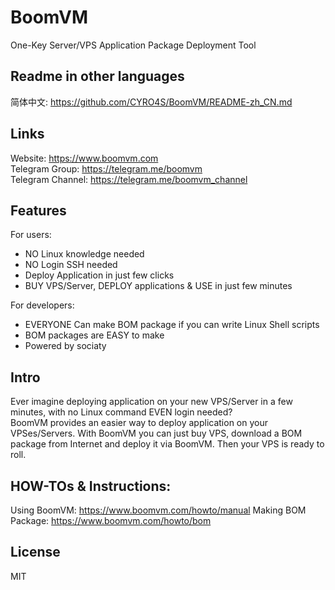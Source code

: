 # BoomVM
One-Key Server/VPS Application Package Deployment Tool

## Readme in other languages  
简体中文: https://github.com/CYRO4S/BoomVM/README-zh_CN.md

## Links
Website: https://www.boomvm.com  
Telegram Group: https://telegram.me/boomvm  
Telegram Channel: https://telegram.me/boomvm_channel  

## Features  
For users:  
* NO Linux knowledge needed
* NO Login SSH needed
* Deploy Application in just few clicks
* BUY VPS/Server, DEPLOY applications & USE in just few minutes
  
For developers:
* EVERYONE Can make BOM package if you can write Linux Shell scripts
* BOM packages are EASY to make  
* Powered by sociaty

## Intro  
Ever imagine deploying application on your new VPS/Server in a few minutes, with no Linux command EVEN login needed?  
BoomVM provides an easier way to deploy application on your VPSes/Servers. With BoomVM you can just buy VPS, download a BOM package from Internet and deploy it via BoomVM. Then your VPS is ready to roll.

## HOW-TOs & Instructions:  
Using BoomVM: https://www.boomvm.com/howto/manual
Making BOM Package: https://www.boomvm.com/howto/bom

## License  
MIT  

